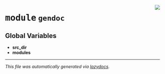 <!-- markdownlint-disable -->

<a href=".\gendoc#L0"><img align="right" style="float:right;" src="https://img.shields.io/badge/-source-cccccc?style=flat-square"></a>

# <kbd>module</kbd> `gendoc`




**Global Variables**
---------------
- **src_dir**
- **modules**




---

_This file was automatically generated via [lazydocs](https://github.com/ml-tooling/lazydocs)._
